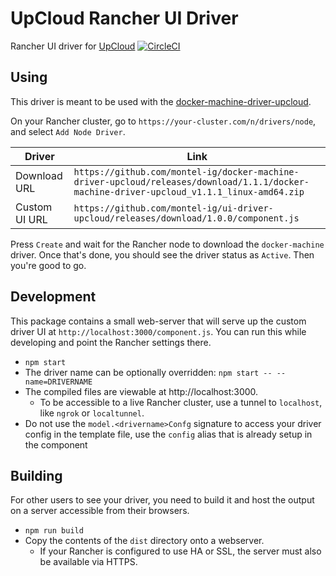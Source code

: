 # UpCloud Rancher UI Driver
Rancher UI driver for [UpCloud](https://upcloud.com)
[![CircleCI](https://circleci.com/gh/montel-ig/ui-driver-upcloud/tree/develop.svg?style=svg)](https://circleci.com/gh/montel-ig/ui-driver-upcloud/tree/develop)

## Using
This driver is meant to be used with the [docker-machine-driver-upcloud](https://github.com/montel-ig/docker-machine-driver-upcloud/).

On your Rancher cluster, go to `https://your-cluster.com/n/drivers/node`, and select `Add Node Driver`.

| Driver | Link |
| ------ | ---- |
| Download URL | `https://github.com/montel-ig/docker-machine-driver-upcloud/releases/download/1.1.1/docker-machine-driver-upcloud_v1.1.1_linux-amd64.zip` |
| Custom UI URL | `https://github.com/montel-ig/ui-driver-upcloud/releases/download/1.0.0/component.js` |

Press `Create` and wait for the Rancher node to download the `docker-machine` driver. Once that's done, you should see the driver status as `Active`. Then you're good to go.

## Development

This package contains a small web-server that will serve up the custom driver UI at `http://localhost:3000/component.js`.  You can run this while developing and point the Rancher settings there.
* `npm start`
* The driver name can be optionally overridden: `npm start -- --name=DRIVERNAME`
* The compiled files are viewable at http://localhost:3000.
  * To be accessible to a live Rancher cluster, use a tunnel to `localhost`, like `ngrok` or `localtunnel`.
* Do not use the `model.<drivername>Confg` signature to access your driver config in the template file, use the `config` alias that is already setup in the component

## Building

For other users to see your driver, you need to build it and host the output on a server accessible from their browsers.

* `npm run build`
* Copy the contents of the `dist` directory onto a webserver.
  * If your Rancher is configured to use HA or SSL, the server must also be available via HTTPS.

